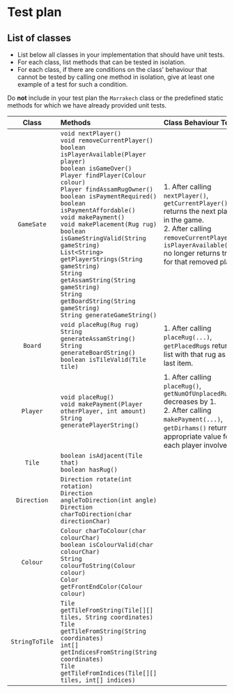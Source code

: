 # Test plan

## List of classes

* List below all classes in your implementation that should have unit tests.
* For each class, list methods that can be tested in isolation.
* For each class, if there are conditions on the class' behaviour that cannot
  be tested by calling one method in isolation, give at least one example of
  a test for such a condition.

Do **not** include in your test plan the `Marrakech` class or the predefined
static methods for which we have already provided unit tests.

|     Class      | Methods                                                                                                                                                                                                                                                                                                                                                                                                                                                                                                                                                                           | Class Behaviour Tests                                                                                                                                                                                             |
|:--------------:|:----------------------------------------------------------------------------------------------------------------------------------------------------------------------------------------------------------------------------------------------------------------------------------------------------------------------------------------------------------------------------------------------------------------------------------------------------------------------------------------------------------------------------------------------------------------------------------|:------------------------------------------------------------------------------------------------------------------------------------------------------------------------------------------------------------------|
|   `GameSate`   | `void nextPlayer()`<br/>`void removeCurrentPlayer()`<br/>`boolean isPlayerAvailable(Player player)`<br/>`boolean isGameOver()`<br/>`Player findPlayer(Colour colour)`<br/>`Player findAssamRugOwner()`<br/>`boolean isPaymentRequired()`<br/>`boolean isPaymentAffordable()`<br/>`void makePayment()`<br/>`void makePlacement(Rug rug)`<br/>`boolean isGameStringValid(String gameString)`<br/>`List<String> getPlayerStrings(String gameString)`<br/>`String getAssamString(String gameString)`<br/>`String getBoardString(String gameString)`<br/>`String generateGameString()` | 1. After calling `nextPlayer()`, `getCurrentPlayer()` returns the next player in the game.<br/>2. After calling `removeCurrentPlayer()`, `isPlayerAvailable(...)` no longer returns true for that removed player. |
|    `Board`     | `void placeRug(Rug rug)`<br/>`String generateAssamString()`<br/>`String generateBoardString()`<br/>`boolean isTileValid(Tile tile)`                                                                                                                                                                                                                                                                                                                                                                                                                                               | 1. After calling `placeRug(...)`, `getPlacedRugs` returns a list with that rug as its last item.                                                                                                                  |
|    `Player`    | `void placeRug()`<br/>`void makePayment(Player otherPlayer, int amount)`<br/>`String generatePlayerString()`                                                                                                                                                                                                                                                                                                                                                                                                                                                                      | 1. After calling `placeRug()`, `getNumOfUnplacedRugs()` decreases by 1.<br/>2. After calling `makePayment(...)`, `getDirhams()` returns appropriate value for each player involved.                               |
|     `Tile`     | `boolean isAdjacent(Tile that)`<br/>`boolean hasRug()`                                                                                                                                                                                                                                                                                                                                                                                                                                                                                                                            |                                                                                                                                                                                                                   |
|  `Direction`   | `Direction rotate(int rotation)`<br/>`Direction angleToDirection(int angle)`<br/>`Direction charToDirection(char directionChar)`                                                                                                                                                                                                                                                                                                                                                                                                                                                  |                                                                                                                                                                                                                   |
|    `Colour`    | `Colour charToColour(char colourChar)`<br/>`boolean isColourValid(char colourChar)`<br/>`String colourToString(Colour colour)`<br/>`Color getFrontEndColor(Colour colour)`                                                                                                                                                                                                                                                                                                                                                                                                        |                                                                                                                                                                                                                   |
| `StringToTile` | `Tile getTileFromString(Tile[][] tiles, String coordinates)`<br/>`Tile getTileFromString(String coordinates)`<br/>`int[] getIndicesFromString(String coordinates)`<br/>`Tile getTileFromIndices(Tile[][] tiles, int[] indices)`                                                                                                                                                                                                                                                                                                                                                   |                                                                                                                                                                                                                   |